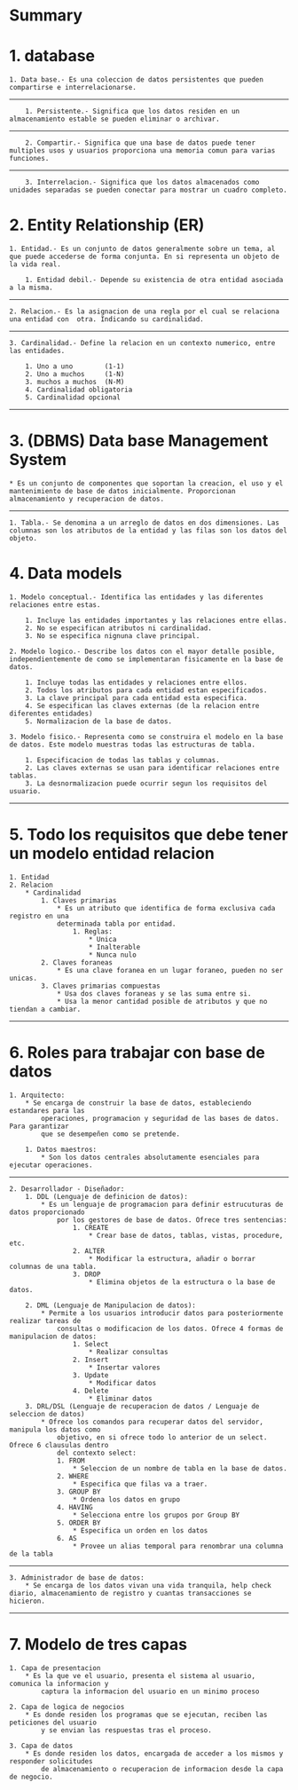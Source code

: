 # Summary

# 1. database
    1. Data base.- Es una coleccion de datos persistentes que pueden compartirse e interrelacionarse.
***
        1. Persistente.- Significa que los datos residen en un almacenamiento estable se pueden eliminar o archivar.
***
        2. Compartir.- Significa que una base de datos puede tener multiples usos y usuarios proporciona una memoria comun para varias funciones.
***
        3. Interrelacion.- Significa que los datos almacenados como unidades separadas se pueden conectar para mostrar un cuadro completo.


# 2. Entity Relationship (ER)
    1. Entidad.- Es un conjunto de datos generalmente sobre un tema, al que puede accederse de forma conjunta. En si representa un objeto de la vida real.

        1. Entidad debil.- Depende su existencia de otra entidad asociada a la misma.
***
    2. Relacion.- Es la asignacion de una regla por el cual se relaciona una entidad con  otra. Indicando su cardinalidad.
***
    3. Cardinalidad.- Define la relacion en un contexto numerico, entre las entidades.

        1. Uno a uno        (1-1)
        2. Uno a muchos     (1-N)
        3. muchos a muchos  (N-M)
        4. Cardinalidad obligatoria
        5. Cardinalidad opcional
***
# 3. (DBMS) Data base Management System
    * Es un conjunto de componentes que soportan la creacion, el uso y el mantenimiento de base de datos inicialmente. Proporcionan almacenamiento y recuperacion de datos.
    
***
    1. Tabla.- Se denomina a un arreglo de datos en dos dimensiones. Las columnas son los atributos de la entidad y las filas son los datos del objeto.

# 4. Data models
    1. Modelo conceptual.- Identifica las entidades y las diferentes relaciones entre estas.

        1. Incluye las entidades importantes y las relaciones entre ellas.
        2. No se especifican atributos ni cardinalidad.
        3. No se especifica nignuna clave principal.

    2. Modelo logico.- Describe los datos con el mayor detalle posible, independientemente de como se implementaran fisicamente en la base de datos.

        1. Incluye todas las entidades y relaciones entre ellos.
        2. Todos los atributos para cada entidad estan especificados.
        3. La clave principal para cada entidad esta especifica.
        4. Se especifican las claves externas (de la relacion entre diferentes entidades)
        5. Normalizacion de la base de datos.

    3. Modelo fisico.- Representa como se construira el modelo en la base de datos. Este modelo muestras todas las estructuras de tabla.

        1. Especificacion de todas las tablas y columnas.
        2. Las claves externas se usan para identificar relaciones entre tablas.
        3. La desnormalizacion puede ocurrir segun los requisitos del usuario.
***
# 5. Todo los requisitos que debe tener un modelo entidad relacion
    1. Entidad
    2. Relacion
        * Cardinalidad
            1. Claves primarias
                * Es un atributo que identifica de forma exclusiva cada registro en una            
                determinada tabla por entidad.
                    1. Reglas:
                        * Unica
                        * Inalterable
                        * Nunca nulo
            2. Claves foraneas
                * Es una clave foranea en un lugar foraneo, pueden no ser unicas.
            3. Claves primarias compuestas
                * Usa dos claves foraneas y se las suma entre si.
                * Usa la menor cantidad posible de atributos y que no tiendan a cambiar.
***
# 6. Roles para trabajar con base de datos
    1. Arquitecto:
        * Se encarga de construir la base de datos, estableciendo estandares para las 
            operaciones, programacion y seguridad de las bases de datos. Para garantizar
            que se desempeñen como se pretende.
        
        1. Datos maestros:
            * Son los datos centrales absolutamente esenciales para ejecutar operaciones.
***
    2. Desarrollador - Diseñador:
        1. DDL (Lenguaje de definicion de datos):
            * Es un lenguaje de programacion para definir estrucuturas de datos proporcionado 
                por los gestores de base de datos. Ofrece tres sentencias:
                    1. CREATE
                        * Crear base de datos, tablas, vistas, procedure, etc.
                    2. ALTER
                        * Modificar la estructura, añadir o borrar columnas de una tabla.
                    3. DROP
                        * Elimina objetos de la estructura o la base de datos.

        2. DML (Lenguaje de Manipulacion de datos):
            * Permite a los usuarios introducir datos para posteriormente realizar tareas de
                consultas o modificacion de los datos. Ofrece 4 formas de manipulacion de datos:
                    1. Select
                        * Realizar consultas
                    2. Insert
                        * Insertar valores
                    3. Update
                        * Modificar datos
                    4. Delete
                        * Eliminar datos
        3. DRL/DSL (Lenguaje de recuperacion de datos / Lenguaje de seleccion de datos)
            * Ofrece los comandos para recuperar datos del servidor, manipula los datos como 
                objetivo, en si ofrece todo lo anterior de un select. Ofrece 6 clausulas dentro 
                del contexto select:
                1. FROM
                    * Seleccion de un nombre de tabla en la base de datos.
                2. WHERE
                    * Especifica que filas va a traer.
                3. GROUP BY
                    * Ordena los datos en grupo
                4. HAVING
                    * Selecciona entre los grupos por Group BY
                5. ORDER BY
                    * Especifica un orden en los datos
                6. AS
                    * Provee un alias temporal para renombrar una columna de la tabla
***
    3. Administrador de base de datos:
        * Se encarga de los datos vivan una vida tranquila, help check diario, almacenamiento de registro y cuantas transacciones se hicieron.
***
# 7. Modelo de tres capas
    1. Capa de presentacion
        * Es la que ve el usuario, presenta el sistema al usuario, comunica la informacion y   
            captura la informacion del usuario en un minimo proceso

    2. Capa de logica de negocios
        * Es donde residen los programas que se ejecutan, reciben las peticiones del usuario
            y se envian las respuestas tras el proceso.

    3. Capa de datos
        * Es donde residen los datos, encargada de acceder a los mismos y responder solicitudes
            de almacenamiento o recuperacion de informacion desde la capa de negocio.
